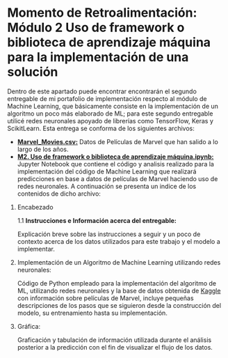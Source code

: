 # Momento de Retroalimentación: Módulo 2 Uso de framework o biblioteca de aprendizaje máquina para la implementación de una solución
Dentro de este apartado puede encontrar encontrarán el segundo entregable de mi portafolio de implementación respecto al módulo de Machine Learning, que básicamente consiste en la implementación de un algoritmo un poco más elaborado de ML; para este segundo entregable utilicé redes neuronales apoyado de librerías como TensorFlow, Keras y ScikitLearn. Esta entrega se conforma de los siguientes archivos:
* <a href="https://github.com/4lb3rt0r/TC3006_Portafolio_Implementacion/blob/main/retro/M2_ML/Implementación de una Técnica de ML con FW/Marvel_Movies.csv">**Marvel_Movies.csv:**</a> Datos de Películas de Marvel que han salido a lo largo de los años.
* <a href="https://github.com/4lb3rt0r/TC3006_Portafolio_Implementacion/blob/main/retro/M2_ML/Implementación de una Técnica de ML con FW/M2_Uso_de_framework_o_biblioteca_de_aprendizaje_máquina.ipynb">**M2. Uso de framework o biblioteca de aprendizaje máquina.ipynb:**</a> Jupyter Notebook que contiene el código y analisis realizado para la implementación del código de Machine Learning que realizará predicciones en base a datos de películas de Marvel haciendo uso de redes neuronales. A continuación se presenta un indice de los contenidos de dicho archivo:

1. Encabezado

    1.1 **Instrucciones e Información acerca del entregable:**

    Explicación breve sobre las instrucciones a seguir y un poco de contexto acerca de los datos utilizados para este trabajo y el modelo a implementar.

2. Implementación de un Algoritmo de Machine Learning utilizando redes neuronales:<br/>
   
   Código de Python empleado para la implementación del algoritmo de ML, utilizando redes neuronales y la base de datos obtenida de <a href="https://www.kaggle.com/datasets/joebeachcapital/marvel-movies">Kaggle</a> con información sobre películas de Marvel, incluye pequeñas descripciones de los pasos que se siguieron desde la construcción del modelo, su entrenamiento hasta su implementación.

4. Gráfica:<br/>
   
   Graficación y tabulación de información utilizada durante el análisis posterior a la predicción con el fin de visualizar el flujo de los datos.

